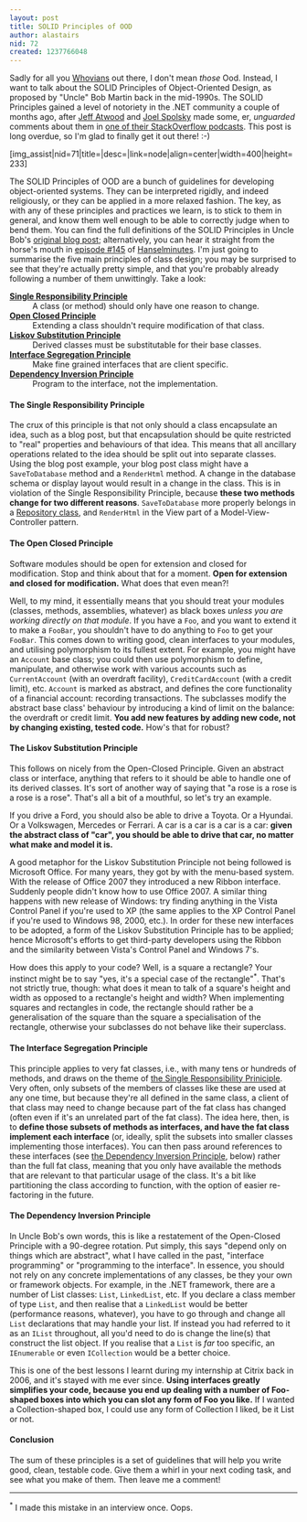 ```yaml
---
layout: post
title: SOLID Principles of OOD
author: alastairs
nid: 72
created: 1237766048
---
```

Sadly for all you <a href="http://www.macmillandictionary.com/new-words/050425-Whovian.htm" title="Definition of &quot;Whovian&quot;">Whovians</a> out there, I don't mean <em>those</em> Ood.  Instead, I want to talk about the SOLID Principles of Object-Oriented Design, as proposed by "Uncle" Bob Martin back in the mid-1990s.  The SOLID Principles gained a level of notoriety in the .NET community a couple of months ago, after <a href="http://www.codinghorror.com/">Jeff Atwood</a> and <a href="http://www.joelonsoftware.com/">Joel Spolsky</a> made some, er, <em>unguarded</em> comments about them in <a href="http://itc.conversationsnetwork.org/audio/download/ITC.SO-Episode38-2009.01.20.mp3">one of their StackOverflow podcasts</a>.  This post is long overdue, so I'm glad to finally get it out there! :-)

[img_assist|nid=71|title=|desc=|link=node|align=center|width=400|height=233]
<!--break-->
The SOLID Principles of OOD are a bunch of guidelines for developing object-oriented systems.  They can be interpreted rigidly, and indeed religiously, or they can be applied in a more relaxed fashion.  The key, as with any of these principles and practices we learn, is to stick to them in general, and know them well enough to be able to correctly judge when to bend them.  You can find the full definitions of the SOLID Principles in Uncle Bob's <a href="http://butunclebob.com/ArticleS.UncleBob.PrinciplesOfOod" title="Uncle Bob's Principles of OOD">original blog post</a>; alternatively, you can hear it straight from the horse's mouth in <a href="http://www.hanselminutes.com/default.aspx?showID=163" title="SOLID Principles with Uncle Bob &mdash; Robert C. Martin">episode #145</a> of <a href="http://www.hanselminutes.com/" title="Hanselminutes">Hanselminutes</a>.  I'm just going to summarise the five main principles of class design; you may be surprised to see that they're actually pretty simple, and that you're probably already following a number of them unwittingly.  Take a look:

<dl>
  <dt><strong><a href="#SRP">Single Responsibility Principle</a></strong></dt><dd>A class (or method) should only have one reason to change.</dd>
  <dt><strong><a href="#OCP">Open Closed Principle</a></strong></dt><dd>Extending a class shouldn't require modification of that class.</dd>
  <dt><strong><a href="#LSP">Liskov Substitution Principle</a></strong></dt><dd>Derived classes must be substitutable for their base classes.</dd>
  <dt><strong><a href="#ISP">Interface Segregation Principle</a></strong></dt><dd>Make fine grained interfaces that are client specific.</dd>
  <dt><strong><a href="#DIP">Dependency Inversion Principle</a></strong></dt><dd>Program to the interface, not the implementation.</dd>
</dl>

<h4 id="SRP">The Single Responsibility Principle</h4>
The crux of this principle is that not only should a class encapsulate an idea, such as a blog post, but that encapsulation should be quite restricted to "real" properties and behaviours of that idea.  This means that all ancillary operations related to the idea should be split out into separate classes.  Using the blog post example, your blog post class might have a <code>SaveToDatabase</code> method and a <code>RenderHtml</code> method.  A change in the database schema or display layout would result in a change in the class.  This is in violation of the Single Responsibility Principle, because <strong>these two methods change for two different reasons</strong>.  <code>SaveToDatabase</code> more properly belongs in a <a href="http://www.alastairsmith.me.uk/coding/2009/01/24/mocking-databases.html" title="Mocking Databases">Repository class</a>, and <code>RenderHtml</code> in the View part of a Model-View-Controller pattern.  

<h4 id="OCP">The Open Closed Principle</h4>
Software modules should be open for extension and closed for modification.  Stop and think about that for a moment.  <strong>Open for extension and closed for modification.</strong>  What does that even mean?!

Well, to my mind, it essentially means that you should treat your modules (classes, methods, assemblies, whatever) as black boxes <em>unless you are working directly on that module</em>.  If you have a <code>Foo</code>, and you want to extend it to make a <code>FooBar</code>, you shouldn't have to do anything to <code>Foo</code> to get your <code>FooBar</code>.  This comes down to writing good, clean interfaces to your modules, and utilising polymorphism to its fullest extent.  For example, you might have an <code>Account</code> base class; you could then use polymorphism to define, manipulate, and otherwise work with various accounts such as <code>CurrentAccount</code> (with an overdraft facility), <code>CreditCardAccount</code> (with a credit limit), etc.  <code>Account</code> is marked as abstract, and defines the core functionality of a financial account: recording transactions.  The subclasses modify the abstract base class' behaviour by introducing a kind of limit on the balance: the overdraft or credit limit.  <strong>You add new features by adding new code, not by changing existing, tested code.</strong>  How's that for robust?

<h4 id="LSP">The Liskov Substitution Principle</h4>
This follows on nicely from the Open-Closed Principle.  Given an abstract class or interface, anything that refers to it should be able to handle one of its derived classes.  It's sort of another way of saying that "a rose is a rose is a rose is a rose".  That's all a bit of a mouthful, so let's try an example.  

If you drive a Ford, you should also be able to drive a Toyota.  Or a Hyundai.  Or a Volkswagen, Mercedes or Ferrari.  A car is a car is a car is a car: <strong>given the abstract class of "car", you should be able to drive that car, no matter what make and model it is.</strong>  

A good metaphor for the Liskov Substitution Principle not being followed is Microsoft Office.  For many years, they got by with the menu-based system.  With the release of Office 2007 they introduced a new Ribbon interface.  Suddenly people didn't know how to use Office 2007.  A similar thing happens with new release of Windows: try finding anything in the Vista Control Panel if you're used to XP (the same applies to the XP Control Panel if you're used to Windows 98, 2000, etc.).  In order for these new interfaces to be adopted, a form of the Liskov Substitution Principle has to be applied; hence Microsoft's efforts to get third-party developers using the Ribbon and the similarity between Vista's Control Panel and Windows 7's.  

How does this apply to your code?  Well, is a square a rectangle?  Your instinct might be to say "yes, it's a special case of the rectangle"<sup>*</sup>.  That's not strictly true, though: what does it mean to talk of a square's height and width as opposed to a rectangle's height and width?  When implementing squares and rectangles in code, the rectangle should rather be a generalisation of the square than the square a specialisation of the rectangle, otherwise your subclasses do not behave like their superclass.  

<h4 id="ISP">The Interface Segregation Principle</h4>
This principle applies to very fat classes, i.e., with many tens or hundreds of methods, and draws on the theme of <a href="#SRP" title="The Single Responsibility Priniciple">the Single Responsibility Priniciple</a>.  Very often, only subsets of the members of classes like these are used at any one time, but because they're all defined in the same class, a client of that class may need to change because part of the fat class has changed (often even if it's an unrelated part of the fat class).  The idea here, then, is to <strong>define those subsets of methods as interfaces, and have the fat class implement each interface</strong> (or, ideally, split the subsets into smaller classes implementing those interfaces).  You can then pass around references to these interfaces (see <a href="#DIP" title="The Dependency Inversion Principle">the Dependency Inversion Principle</a>, below) rather than the full fat class, meaning that you only have available the methods that are relevant to that particular usage of the class.  It's a bit like partitioning the class according to function, with the option of easier re-factoring in the future.  

<h4 id="DIP">The Dependency Inversion Principle</h4>
In Uncle Bob's own words, this is like a restatement of the Open-Closed Principle with a 90-degree rotation.  Put simply, this says "depend only on things which are abstract", what I have called in the past, "interface programming" or "programming to the interface".  In essence, you should not rely on any concrete implementations of any classes, be they your own or framework objects.  For example, in the .NET framework, there are a number of List classes: <code>List</code>, <code>LinkedList</code>, etc.  If you declare a class member of type <code>List</code>, and then realise that a <code>LinkedList</code> would be better (performance reasons, whatever), you have to go through and change all <code>List</code> declarations that may handle your list.  If instead you had referred to it as an <code>IList</code> throughout, all you'd need to do is change the line(s) that construct the list object.  If you realise that a <code>List</code> is <em>far</em> too specific, an <code>IEnumerable</code> or even <code>ICollection</code> would be a better choice.  

This is one of the best lessons I learnt during my internship at Citrix back in 2006, and it's stayed with me ever since.  <strong>Using interfaces greatly simplifies your code, because you end up dealing with a number of Foo-shaped boxes into which you can slot any form of Foo you like.</strong>  If I wanted a Collection-shaped box, I could use any form of Collection I liked, be it List or not.  

<h4>Conclusion</h4>
The sum of these principles is a set of guidelines that will help you write good, clean, testable code.  Give them a whirl in your next coding task, and see what you make of them.  Then leave me a comment!

<hr />

<sup>*</sup> I made this mistake in an interview once.  Oops.
